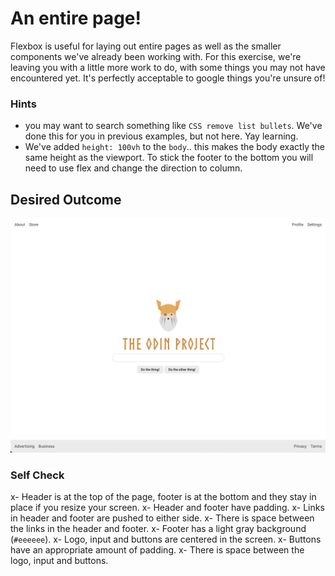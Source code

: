 # An entire page!

Flexbox is useful for laying out entire pages as well as the smaller components we've already been working with. For this exercise, we're leaving you with a little more work to do, with some things you may not have encountered yet. It's perfectly acceptable to google things you're unsure of!

### Hints
- you may want to search something like `CSS remove list bullets`.  We've done this for you in previous examples, but not here. Yay learning.
- We've added `height: 100vh` to the `body`.. this makes the body exactly the same height as the viewport. To stick the footer to the bottom you will need to use flex and change the direction to column.

## Desired Outcome
![desired outcome](./desired-outcome.png)

### Self Check

x- Header is at the top of the page, footer is at the bottom and they stay in place if you resize your screen.
x- Header and footer have padding.
x- Links in header and footer are pushed to either side.
x- There is space between the links in the header and footer.
x- Footer has a light gray background (`#eeeeee`).
x- Logo, input and buttons are centered in the screen.
x- Buttons have an appropriate amount of padding.
x- There is space between the logo, input and buttons.
